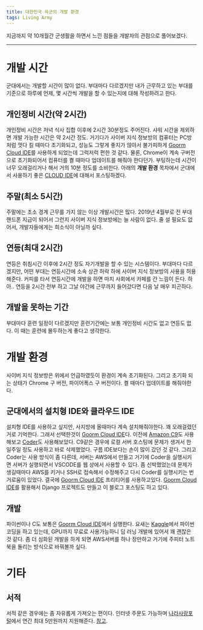 ```yaml
---
title: 대한민국 육군의 개발 환경
tags: Living Army
---
```


지금까지 약 10개월간 군생활을 하면서 느낀 점들을 개발자의 관점으로 풀어보겠다. 

<!--more-->
---
# 개발 시간
군대에서는 개발할 시간이 많이 없다. 부대마다 다르겠지만 내가 근무하고 있는 부대를 기준으로 하루에 언제, 몇 시간씩 개발을 할 수 있는지에 대해 작성하려고 한다.

## 개인정비 시간(약 2시간)
개인정비 시간은 저녁 식사 집합 이후에 2시간 30분정도 주어진다. 샤워 시간을 제외하면 개발 가능한 시간은 약 2시간 정도. 거기다가 사이버 지식 정보방의 컴퓨터는 PC방 처럼 껏다 킬 때마다 초기화되고, 성능도 그렇게 좋지가 않아서 불가피하게 [Goorm Cloud IDE](https://ide.goorm.io/)를 사용하게 되었는데 그럭저럭 편한 것 같다. 물론, Chrome이 계속 구버전으로 초기화되어서 컴퓨터를 켤 때마다 업데이트를 해줘야 한다던가. 부팅하는데 시간이 너무 오래걸리거나 해서 거의 10분 정도를 소비한다. 아래의 **개발 환경** 목차에서 군대에서 사용하기 좋은 [CLOUD IDE](https://searchcloudcomputing.techtarget.com/definition/cloud-IDE)에 대해서 포스팅하겠다.

## 주말(최소 5시간)
주말에는 초소 경계 근무를 가지 않는 이상 개발시간은 많다. 2019년 4월부로 전 부대 핸드폰 지급이 되어서 그런지 사이버 지식 정보방에는 늘 사람이 없다. 줄 설 필요도 없어서, 개발자들에게는 희소식이 아닐까 싶다.

## 연등(최대 2시간)
연등은 취침시간 이후에 2시간 정도 자기개발을 할 수 있는 시스템이다. 부대마다 다르겠지만, 어떤 부대는 연등시간에 소속 상관 허락 하에 사이버 지식 정보방의 사용을 허용해준다. 커피를 타서 연등시간에 개발을 하면 마치 사회에서 카페를 간 느낌이 든다. 하아.. 연등을 2시간 전부 하고 그날 야간에 근무까지 들어갔다면 다음 날 매우 피곤하다.

## 개발을 못하는 기간
부대마다 훈련 일정이 다르겠지만 훈련기간에는 보통 개인정비 시간도 없고 연등도 없다. 이 때는 훈련에 몰두하는게 좋다고 생각한다.

# 개발 환경
사이버 지식 정보방은 위에서 언급하였듯이 환경이 계속 초기화된다. 그리고 초기화 되는 상태가 Chrome 구 버전, 파이어폭스 구 버전이다. 켤 때마다 업데이트를 해줘야한다.

## 군대에서의 설치형 IDE와 클라우드 IDE
설치형 IDE를 사용하고 싶지만, 사지방에 올때마다 계속 설치해줘야한다. 꽤 오래걸렸던거로 기억한다. 그래서 선택한것이 [Goorm Cloud IDE](https://ide.goorm.io/)다. 이전에 [Amazon C9](https://aws.amazon.com/ko/cloud9/)도 사용해보고 [Coder](https://coder.com/)도 사용해보았다. C9같은 경우에 로컬 서버 호스팅에 문제가 생겨서 한 일주일 정도 사용하고 바로 삭제했었다. 구름 IDE보다는 손이 많이 갔던 것 같다. 그리고 Coder는 사용 방식이 좀 다른데, 서버는 AWS에서 만들고 거기에 Coder을 실행시키면 서버가 실행되면서 VSCODE를 웹 상에서 사용할 수 있다. 좀 신박했었는데 문제가 생길때마다 AWS를 키거나 SSH로 접속해서 수정해주고 다시 Coder를 실행시키는 번거로움이 있었다. 결국에 [Goorm Cloud IDE](https://ide.goorm.io/) 프리티어를 사용하고있다. [Goorm Cloud IDE](https://ide.goorm.io/)를 활용해서 Django 프로젝트도 만들고 이 블로그 포스팅도 하고 있다. 

## 개발
파이썬이나 C도 보통은 [Goorm Cloud IDE](https://ide.goorm.io/)에서 실행한다. 요새는 [Kaggle](https://www.kaggle.com/)에서 파이썬 코딩을 하고 있는데, GPU까지 무료로 사용가능하니 딥 러닝 개발에 있어서 꽤 괜찮은 것 같다. 좀 더 심화된 개발을 하게 되면 AWS서버를 하나 장만하고 거기에 주피터 노트북을 돌리는 방식으로 바꿔볼까 싶다.

# 기타
## 서적
서적 같은 경우에는 좀 자유롭게 가져오는 편이다. 인터넷 주문도 가능하며 [나라사랑포털](http://www.narasarang.or.kr/)에서 연간 최대 5만원까지 지원해준다. [참고](http://blog.naver.com/PostView.nhn?blogId=urgoddes&logNo=221555284565).
